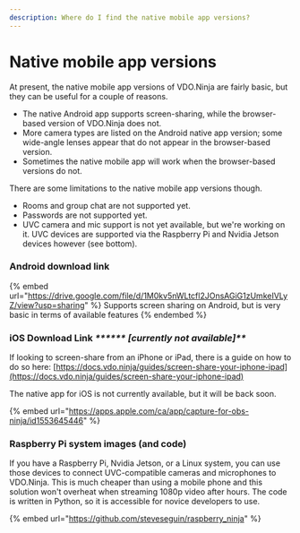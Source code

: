 ```yaml
---
description: Where do I find the native mobile app versions?
---
```


# Native mobile app versions

At present, the native mobile app versions of VDO.Ninja are fairly basic, but they can be useful for a couple of reasons.

* The native Android app supports screen-sharing, while the browser-based version of VDO.Ninja does not.
* More camera types are listed on the Android native app version; some wide-angle lenses appear that do not appear in the browser-based version.
* Sometimes the native mobile app will work when the browser-based versions do not.

There are some limitations to the native mobile app versions though.

* Rooms and group chat are not supported yet.
* Passwords are not supported yet.
* UVC camera and mic support is not yet available, but we're working on it. UVC devices are supported via the Raspberry Pi and Nvidia Jetson devices however (see bottom).

### Android download link

{% embed url="https://drive.google.com/file/d/1M0kv5nWLtcfl2JOnsAGiG1zUmkeIVLyZ/view?usp=sharing" %}
Supports screen sharing on Android, but is very basic in terms of available features
{% endembed %}

### iOS Download Link _****** **<mark style="color:red;">**\[currently not available]**</mark>_

If looking to screen-share from an iPhone or iPad, there is a guide on how to do so here: [https://docs.vdo.ninja/guides/screen-share-your-iphone-ipad](https://docs.vdo.ninja/guides/screen-share-your-iphone-ipad)

The native app for iOS is not currently available, but it will be back soon.

{% embed url="https://apps.apple.com/ca/app/capture-for-obs-ninja/id1553645446" %}

### Raspberry Pi system images (and code)

If you have a Raspberry Pi, Nvidia Jetson, or a Linux system, you can use those devices to connect UVC-compatible cameras and microphones to VDO.Ninja. This is much cheaper than using a mobile phone and this solution won't overheat when streaming 1080p video after hours. The code is written in Python, so it is accessible for novice developers to use.

{% embed url="https://github.com/steveseguin/raspberry_ninja" %}
